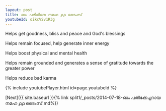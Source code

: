 ```yaml
---
layout: post
title: ഓം പരിഥിനെ നമഹ ൧൧ ടൈംസ്
youtubeId: oikcVSv1R3g
---
```

 
 
Helps get goodness, bliss and peace and God's blessings
 
Helps remain focused, help generate inner energy 
 
Helps boost physical and mental health 
 
Helps remain grounded and generates a sense of gratitude towards the greater power 
 
Helps reduce bad karma
 
 
 
 


{% include youtubePlayer.html id=page.youtubeId %}
 
[Next]({{ site.baseurl }}{% link  split1/_posts/2014-07-18-ഓം പതിക്കേച്ചറായ നമഹ ൧൧ ടൈംസ്.md%})
 
